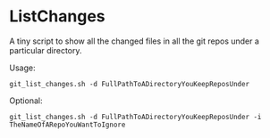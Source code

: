 ListChanges
===========

A tiny script to show all the changed files in all the git repos under a particular directory. 

Usage:

`git_list_changes.sh -d FullPathToADirectoryYouKeepReposUnder`

Optional:

`git_list_changes.sh -d FullPathToADirectoryYouKeepReposUnder -i TheNameOfARepoYouWantToIgnore`
